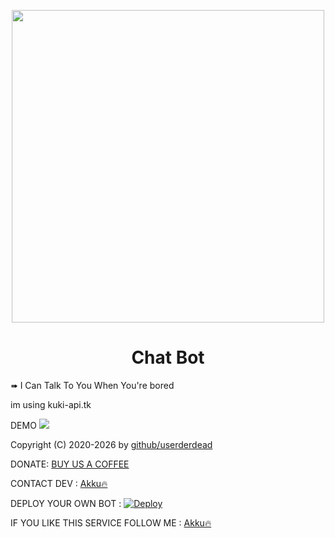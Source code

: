 <p align="center"><a href="https://t.me/AquaDLBot"><img src="https://i.ytimg.com/vi/oxggEO6C8BI/maxresdefault.jpg" width="500"></a></p> 

<h1 align="center">Chat Bot</h1>

<p> ➠ I Can Talk To You When You're bored </p>
<p> im using kuki-api.tk </p>

DEMO
 <a href="https://t.me/UserderdeadBot"><img src="https://img.shields.io/badge/Bot%20Status%20-UP-green"></a>

Copyright (C) 2020-2026 by <a href="https://github.com/userderdead">github/userderdead</a>

DONATE: <a href="https://t.me/raveen2003">BUY US A COFFEE</a>

CONTACT DEV : <a href="https://t.me/userderdead">Akku🔥</a>

DEPLOY YOUR OWN BOT : [![Deploy](https://www.herokucdn.com/deploy/button.svg)](https://heroku.com/deploy?template=https://github.com/userderdead/chatbot)

IF YOU LIKE THIS SERVICE FOLLOW ME : <a href="https://github.com/userderdead">Akku🔥</a>


